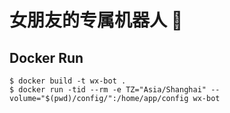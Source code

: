 # 女朋友的专属机器人 🤖️

## Docker Run

```
$ docker build -t wx-bot .
$ docker run -tid --rm -e TZ="Asia/Shanghai" --volume="$(pwd)/config/":/home/app/config wx-bot
```
